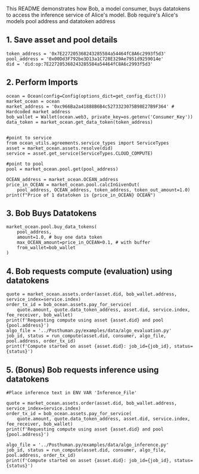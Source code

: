 This README demonstrates how Bob, a model consumer, buys datatokens to access the inference service of Alice's model.
Bob require's Alice's models pool address and datatoken address

## 1. Save asset and pool details
```
token_address = '0x7E227205368243285584a54464fC8A6c2993f5d3'
pool_address = '0x00Dd3F792be3D13a1C728E329Ae7951d9259014e'
did = 'did:op:7E227205368243285584a54464fC8A6c2993f5d3'
```
## 2. Perform Imports
```
ocean = Ocean(config=Config(options_dict=get_config_dict()))
market_ocean = ocean
market_address = '0xc966Ba2a41888B6B4c5273323075B98E27B9F364' # Hardcoded market address
bob_wallet = Wallet(ocean.web3, private_key=os.getenv('Consumer_Key'))
data_token = market_ocean.get_data_token(token_address)


#point to service
from ocean_utils.agreements.service_types import ServiceTypes
asset = market_ocean.assets.resolve(did)
service = asset.get_service(ServiceTypes.CLOUD_COMPUTE) 

#point to pool
pool = market_ocean.pool.get(pool_address)

OCEAN_address = market_ocean.OCEAN_address
price_in_OCEAN = market_ocean.pool.calcInGivenOut(
    pool_address, OCEAN_address, token_address, token_out_amount=1.0)
print(f"Price of 1 datatoken is {price_in_OCEAN} OCEAN")
```


## 3. Bob Buys Datatokens
```
market_ocean.pool.buy_data_tokens(
    pool_address, 
    amount=1.0, # buy one data token
    max_OCEAN_amount=price_in_OCEAN+0.1, # with buffer
    from_wallet=bob_wallet
)
```

## 4. Bob requests compute (evaluation) using datatokens
```
quote = market_ocean.assets.order(asset.did, bob_wallet.address, service_index=service.index)
order_tx_id = bob_ocean.assets.pay_for_service(
    quote.amount, quote.data_token_address, asset.did, service.index, fee_receiver, bob_wallet)
print(f'Requesting compute using asset {asset.did} and pool {pool.address}')
algo_file = '../Posthuman.py/examples/data/algo_evaluation.py'
job_id, status = run_compute(asset.did, consumer, algo_file, pool.address, order_tx_id)
print(f'Compute started on asset {asset.did}: job_id={job_id}, status={status}')
```

## 5. (Bonus) Bob requests inference using datatokens

```
#Place inference text in ENV VAR 'Inference_File'

quote = market_ocean.assets.order(asset.did, bob_wallet.address, service_index=service.index)
order_tx_id = bob_ocean.assets.pay_for_service(
    quote.amount, quote.data_token_address, asset.did, service.index, fee_receiver, bob_wallet)
print(f'Requesting compute using asset {asset.did} and pool {pool.address}')

algo_file = '../Posthuman.py/examples/data/algo_inference.py'
job_id, status = run_compute(asset.did, consumer, algo_file, pool.address, order_tx_id)
print(f'Compute started on asset {asset.did}: job_id={job_id}, status={status}')
```